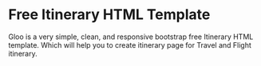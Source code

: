 # Free Itinerary HTML Template
Gloo is a very simple, clean, and responsive bootstrap free Itinerary HTML template. Which will help you to create itinerary page for Travel and Flight itinerary.
